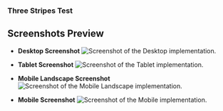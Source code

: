 ### Three Stripes Test
## Screenshots Preview
+ **Desktop Screenshot**
![Screenshot of the Desktop implementation.](https://i.postimg.cc/3JttXBbN/127-0-0-1-5500-Index-html-8.png)

+ **Tablet Screenshot**
![Screenshot of the Tablet implementation.](https://i.postimg.cc/y8yM9cC8/127-0-0-1-5500-Index-html-5.png)

+ **Mobile Landscape Screenshot**
![Screenshot of the Mobile Landscape implementation.](https://i.postimg.cc/ncvgbBzG/127-0-0-1-5500-Index-html-4.png)

+ **Mobile Screenshot**
![Screenshot of the Mobile implementation.](https://i.postimg.cc/8kvnMMhg/127-0-0-1-5500-Index-html-2.png)
